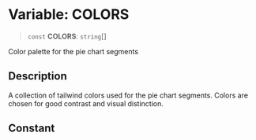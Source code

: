 # Variable: COLORS

> `const` **COLORS**: `string`[]

Color palette for the pie chart segments

## Description

A collection of tailwind colors used for the pie chart segments.
Colors are chosen for good contrast and visual distinction.

## Constant
